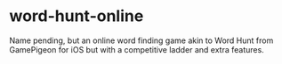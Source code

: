# word-hunt-online
Name pending, but an online word finding game akin to Word Hunt from GamePigeon for iOS but with a competitive ladder and extra features.
